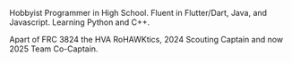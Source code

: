 Hobbyist Programmer in High School. Fluent in Flutter/Dart, Java, and Javascript. Learning Python and C++.

Apart of FRC 3824 the HVA RoHAWKtics, 2024 Scouting Captain and now 2025 Team Co-Captain.
